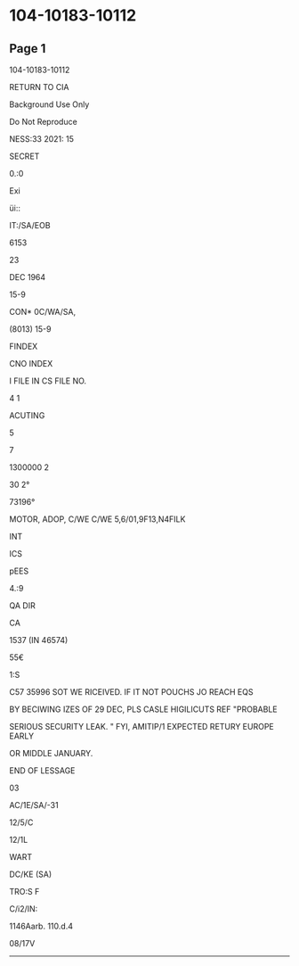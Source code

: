 # 104-10183-10112

## Page 1

104-10183-10112

RETURN TO CIA

Background Use Only

Do Not Reproduce

NESS:33 2021: 15

SECRET

0.:0

Exi

üi::

IT:/SA/EOB

6153

23

DEC 1964

15-9

CON* 0C/WA/SA,

(8013) 15-9

FINDEX

CNO INDEX

I FILE IN CS FILE NO.

4 1

ACUTING

5

7

1300000 2

30 2°

73196°

MOTOR, ADOP, C/WE C/WE 5,6/01,9F13,N4FILK

INT

ICS

pEES

4.:9

QA DIR

CA

1537 (IN 46574)

55€

1:S

C57 35996 SOT WE RICEIVED. IF IT NOT POUCHS JO REACH EQS

BY BECIWING IZES OF 29 DEC, PLS CASLE HIGILICUTS REF "PROBABLE

SERIOUS SECURITY LEAK. " FYI, AMITIP/1 EXPECTED RETURY EUROPE EARLY

OR MIDDLE JANUARY.

END OF LESSAGE

03

AC/1E/SA/-31

12/5/C

12/1L

WART

DC/KE (SA)

TRO:S F

C/i2/IN:

1146Aarb. 110.d.4

08/17V

---

